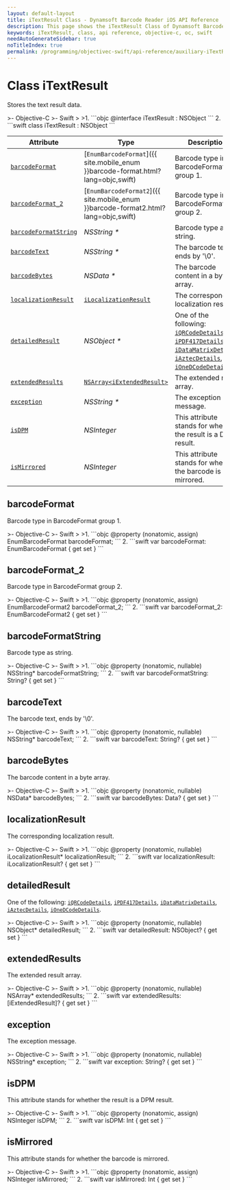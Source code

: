 ```yaml
---
layout: default-layout
title: iTextResult Class - Dynamsoft Barcode Reader iOS API Reference
description: This page shows the iTextResult Class of Dynamsoft Barcode Reader for iOS SDK.
keywords: iTextResult, class, api reference, objective-c, oc, swift
needAutoGenerateSidebar: true
noTitleIndex: true
permalink: /programming/objectivec-swift/api-reference/auxiliary-iTextResult.html
---
```


# Class iTextResult

Stores the text result data.

<div class="sample-code-prefix"></div>
>- Objective-C
>- Swift
>
>1. 
```objc
@interface iTextResult : NSObject
```
2. 
```swift
class iTextResult : NSObject
```

| Attribute | Type | Description |
|-----------|------| ----------- |
| [`barcodeFormat`](#barcodeformat) | [`EnumBarcodeFormat`]({{ site.mobile_enum }}barcode-format.html?lang=objc,swift) | Barcode type in BarcodeFormat group 1. |
| [`barcodeFormat_2`](#barcodeformat_2) | [`EnumBarcodeFormat2`]({{ site.mobile_enum }}barcode-format2.html?lang=objc,swift) | Barcode type in BarcodeFormat group 2. |
| [`barcodeFormatString`](#barcodeformatstring) | *NSString \** | Barcode type as string. |
| [`barcodeText`](#barcodetext) | *NSString \** | The barcode text, ends by '\0'. |
| [`barcodeBytes`](#barcodebytes) | *NSData \** | The barcode content in a byte array. |
| [`localizationResult`](#localizationresult) | [`iLocalizationResult`](auxiliary-iLocalizationResult.md) | The corresponding localization result. |
| [`detailedResult`](#detailedresult) | *NSObject \** | One of the following: [`iQRCodeDetails`](auxiliary-iQRCodeDetails.md), [`iPDF417Details`](auxiliary-iPDF417Details.md), [`iDataMatrixDetails`](auxiliary-iDataMatrixDetails.md), [`iAztecDetails`](auxiliary-iAztecDetails.md), [`iOneDCodeDetails`](auxiliary-iOneDCodeDetails.md). |
| [`extendedResults`](#extendedresults) | [`NSArray<iExtendedResult>`](auxiliary-iExtendedResult.md) | The extended result array. |
| [`exception`](#exception) | *NSString \** | The exception message. |
| [`isDPM`](#isdpm) | *NSInteger* | This attribute stands for whether the result is a DPM result. |
| [`isMirrored`](#ismirrored) | *NSInteger* | This attribute stands for whether the barcode is mirrored. |

## barcodeFormat

Barcode type in BarcodeFormat group 1.

<div class="sample-code-prefix"></div>
>- Objective-C
>- Swift
>
>1. 
```objc
@property (nonatomic, assign) EnumBarcodeFormat barcodeFormat;
```
2. 
```swift
var barcodeFormat: EnumBarcodeFormat { get set }
```

## barcodeFormat_2

Barcode type in BarcodeFormat group 2.

<div class="sample-code-prefix"></div>
>- Objective-C
>- Swift
>
>1. 
```objc
@property (nonatomic, assign) EnumBarcodeFormat2 barcodeFormat_2;
```
2. 
```swift
var barcodeFormat_2: EnumBarcodeFormat2 { get set }
```

## barcodeFormatString

Barcode type as string.

<div class="sample-code-prefix"></div>
>- Objective-C
>- Swift
>
>1. 
```objc
@property (nonatomic, nullable) NSString* barcodeFormatString;
```
2. 
```swift
var barcodeFormatString: String? { get set }
```

## barcodeText

The barcode text, ends by '\0'.

<div class="sample-code-prefix"></div>
>- Objective-C
>- Swift
>
>1. 
```objc
@property (nonatomic, nullable) NSString* barcodeText;
```
2. 
```swift
var barcodeText: String? { get set }
```

## barcodeBytes

The barcode content in a byte array.

<div class="sample-code-prefix"></div>
>- Objective-C
>- Swift
>
>1. 
```objc
@property (nonatomic, nullable) NSData* barcodeBytes;
```
2. 
```swift
var barcodeBytes: Data? { get set }
```

## localizationResult

The corresponding localization result.

<div class="sample-code-prefix"></div>
>- Objective-C
>- Swift
>
>1. 
```objc
@property (nonatomic, nullable) iLocalizationResult* localizationResult;
```
2. 
```swift
var localizationResult: iLocalizationResult? { get set }
```

## detailedResult

One of the following: [`iQRCodeDetails`](auxiliary-iQRCodeDetails.md), [`iPDF417Details`](auxiliary-iPDF417Details.md), [`iDataMatrixDetails`](auxiliary-iDataMatrixDetails.md), [`iAztecDetails`](auxiliary-iAztecDetails.md), [`iOneDCodeDetails`](auxiliary-iOneDCodeDetails.md).

<div class="sample-code-prefix"></div>
>- Objective-C
>- Swift
>
>1. 
```objc
@property (nonatomic, nullable) NSObject* detailedResult;
```
2. 
```swift
var detailedResult: NSObject? { get set }
```

## extendedResults

The extended result array.

<div class="sample-code-prefix"></div>
>- Objective-C
>- Swift
>
>1. 
```objc
@property (nonatomic, nullable) NSArray<iExtendedResult*>* extendedResults;
```
2. 
```swift
var extendedResults: [iExtendedResult]? { get set }
```

## exception

The exception message.

<div class="sample-code-prefix"></div>
>- Objective-C
>- Swift
>
>1. 
```objc
@property (nonatomic, nullable) NSString* exception;
```
2. 
```swift
var exception: String? { get set }
```

## isDPM

This attribute stands for whether the result is a DPM result.

<div class="sample-code-prefix"></div>
>- Objective-C
>- Swift
>
>1. 
```objc
@property (nonatomic, assign) NSInteger isDPM;
```
2. 
```swift
var isDPM: Int { get set }
```

## isMirrored

This attribute stands for whether the barcode is mirrored.

<div class="sample-code-prefix"></div>
>- Objective-C
>- Swift
>
>1. 
```objc
@property (nonatomic, assign) NSInteger isMirrored;
```
2. 
```swift
var isMirrored: Int { get set }
```
